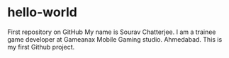 # hello-world
First repository on GitHub
My name is Sourav Chatterjee. I am a trainee game developer at Gameanax Mobile Gaming studio. Ahmedabad.
This is my first Github project.
